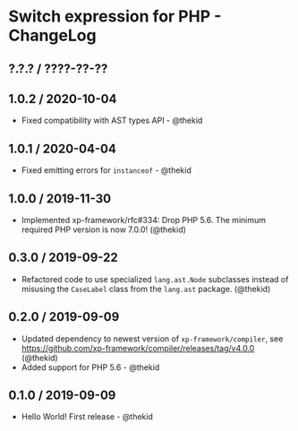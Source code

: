 Switch expression for PHP - ChangeLog
=====================================

## ?.?.? / ????-??-??

## 1.0.2 / 2020-10-04

* Fixed compatibility with AST types API - @thekid

## 1.0.1 / 2020-04-04

* Fixed emitting errors for `instanceof` - @thekid

## 1.0.0 / 2019-11-30

* Implemented xp-framework/rfc#334: Drop PHP 5.6. The minimum required
  PHP version is now 7.0.0!
  (@thekid)

## 0.3.0 / 2019-09-22

* Refactored code to use specialized `lang.ast.Node` subclasses instead of
  misusing the `CaseLabel` class from the `lang.ast` package.
  (@thekid)

## 0.2.0 / 2019-09-09

* Updated dependency to newest version of `xp-framework/compiler`, see
  https://github.com/xp-framework/compiler/releases/tag/v4.0.0
  (@thekid)
* Added support for PHP 5.6 - @thekid

## 0.1.0 / 2019-09-09

* Hello World! First release - @thekid